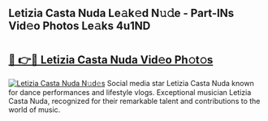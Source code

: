 ## Letizia Casta Nuda Le𝚊k𝚎d N𝚞𝚍e - Part-lNs Vid𝚎o Photos Le𝚊ks 4u1ND

# <h2><a href="http://fbbuhav.evod.top/?m=Letizia+Casta+Nuda">🔗 👉🔴 Letizia Casta Nuda Vid𝚎o Ph𝚘t𝚘s</a></h2>

[![Letizia Casta Nuda N𝚞d𝚎s](https://i.imgur.com/8V9OHl7.gif)](http://fbbuhav.evod.top/?m=Letizia+Casta+Nuda)
Social media star Letizia Casta Nuda known for dance performances and lifestyle vlogs. Exceptional musician Letizia Casta Nuda, recognized for their remarkable talent and contributions to the world of music. 
